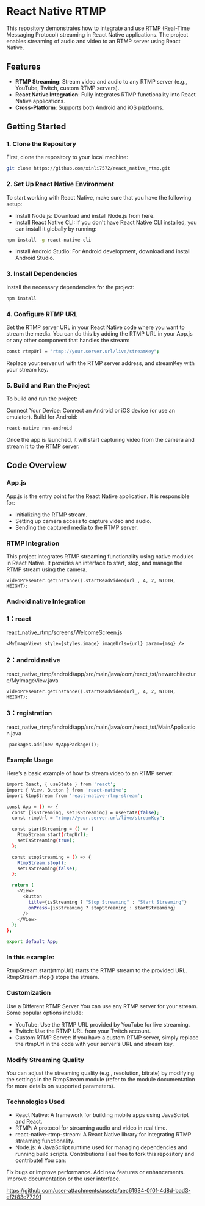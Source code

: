 # React Native RTMP

This repository demonstrates how to integrate and use RTMP (Real-Time Messaging Protocol) streaming in React Native applications. The project enables streaming of audio and video to an RTMP server using React Native.

## Features

- **RTMP Streaming**: Stream video and audio to any RTMP server (e.g., YouTube, Twitch, custom RTMP servers).
- **React Native Integration**: Fully integrates RTMP functionality into React Native applications.
- **Cross-Platform**: Supports both Android and iOS platforms.

## Getting Started

### 1. Clone the Repository

First, clone the repository to your local machine:

```bash
git clone https://github.com/xinli7572/react_native_rtmp.git
```

### 2. Set Up React Native Environment
To start working with React Native, make sure that you have the following setup:

- Install Node.js: Download and install Node.js from here.
- Install React Native CLI: If you don't have React Native CLI installed, you can install it globally by running:
```bash
npm install -g react-native-cli
```

- Install Android Studio: For Android development, download and install Android Studio.

### 3. Install Dependencies
Install the necessary dependencies for the project:

```bash
npm install
```
### 4. Configure RTMP URL
Set the RTMP server URL in your React Native code where you want to stream the media. You can do this by adding the RTMP URL in your App.js or any other component that handles the stream:

```bash
const rtmpUrl = "rtmp://your.server.url/live/streamKey";
```
Replace your.server.url with the RTMP server address, and streamKey with your stream key.

### 5. Build and Run the Project
To build and run the project:

Connect Your Device: Connect an Android or iOS device (or use an emulator).
Build for Android:
```bash
react-native run-android
```

Once the app is launched, it will start capturing video from the camera and stream it to the RTMP server.


## Code Overview
### App.js
App.js is the entry point for the React Native application. It is responsible for:

- Initializing the RTMP stream.
- Setting up camera access to capture video and audio.
- Sending the captured media to the RTMP server.
### RTMP Integration
This project integrates RTMP streaming functionality using native modules in React Native. It provides an interface to start, stop, and manage the RTMP stream using the camera.
```
VideoPresenter.getInstance().startReadVideo(url_, 4, 2, WIDTH, HEIGHT);
```

### Android native Integration
### 1：react 
 react_native_rtmp/screens/WelcomeScreen.js
```
<MyImageViews style={styles.image} imageUrls={url} param={msg} />
```
### 2：android native
 react_native_rtmp/android/app/src/main/java/com/react_tst/newarchitecture/MyImageView.java
```
VideoPresenter.getInstance().startReadVideo(url_, 4, 2, WIDTH, HEIGHT);
```
### 3：registration
 react_native_rtmp/android/app/src/main/java/com/react_tst/MainApplication.java
```
 packages.add(new MyAppPackage());
```


### Example Usage
Here’s a basic example of how to stream video to an RTMP server:

```bash
import React, { useState } from 'react';
import { View, Button } from 'react-native';
import RtmpStream from 'react-native-rtmp-stream';

const App = () => {
  const [isStreaming, setIsStreaming] = useState(false);
  const rtmpUrl = "rtmp://your.server.url/live/streamKey";

  const startStreaming = () => {
    RtmpStream.start(rtmpUrl);
    setIsStreaming(true);
  };

  const stopStreaming = () => {
    RtmpStream.stop();
    setIsStreaming(false);
  };

  return (
    <View>
      <Button 
        title={isStreaming ? "Stop Streaming" : "Start Streaming"} 
        onPress={isStreaming ? stopStreaming : startStreaming} 
      />
    </View>
  );
};

export default App;

```
### In this example:

RtmpStream.start(rtmpUrl) starts the RTMP stream to the provided URL.
RtmpStream.stop() stops the stream.

### Customization
Use a Different RTMP Server
You can use any RTMP server for your stream. Some popular options include:

- YouTube: Use the RTMP URL provided by YouTube for live streaming.
- Twitch: Use the RTMP URL from your Twitch account.
- Custom RTMP Server: If you have a custom RTMP server, simply replace the rtmpUrl in the code with your server's URL and stream key.
### Modify Streaming Quality
You can adjust the streaming quality (e.g., resolution, bitrate) by modifying the settings in the RtmpStream module (refer to the module documentation for more details on supported parameters).

### Technologies Used
- React Native: A framework for building mobile apps using JavaScript and React.
- RTMP: A protocol for streaming audio and video in real time.
- react-native-rtmp-stream: A React Native library for integrating RTMP streaming functionality.
- Node.js: A JavaScript runtime used for managing dependencies and running build scripts.
Contributions
Feel free to fork this repository and contribute! You can:

Fix bugs or improve performance.
Add new features or enhancements.
Improve documentation or the user interface.


https://github.com/user-attachments/assets/aec61934-0f0f-4d8d-bad3-ef2f83c77291
